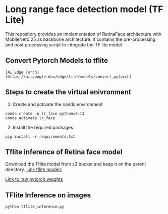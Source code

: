 # Long range face detection model (TF Lite)
This repository provides an implementation of RetinaFace architecture with MobileNet0.25 as backbone architecture. It contains the pre-processing and post processing script to integrate the TF lite model

## Convert Pytorch Models to tflite
    [AI Edge Torch](https://ai.google.dev/edge/lite/models/convert_pytorch)

## Steps to create the virtual enivronment
1. Create and activate the conda environment
```
conda create -n lr_face python=3.11
conda activate lr_face
```
2. Install the required packages
```
pip install -r requirements.txt
```

## Tflite inference of Retina face model
Download the Tflite model from s3 bucket and keep it on the parent directory. [Link tflite models](https://ml-models-production.s3.eu-west-1.amazonaws.com/face_landmarks_models/RetinaFace/tflite_models/RetinaFace_mobilenet0.25_640.tflite) 

[Link to raw pytorch weights](https://ml-models-production.s3.eu-west-1.amazonaws.com/face_landmarks_models/RetinaFace/rawWeights/)

## TFlite Inference on images
```
python tflite_inference.py
```